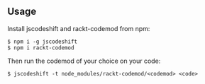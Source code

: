 ## Usage

Install jscodeshift and rackt-codemod from npm:

    $ npm i -g jscodeshift
    $ npm i rackt-codemod

Then run the codemod of your choice on your code:

    $ jscodeshift -t node_modules/rackt-codemod/<codemod> <code>

[npm-badge]: https://img.shields.io/npm/v/rackt-codemod.svg?style=flat-square
[npm]: https://www.npmjs.org/package/rackt-codemod

[discord-badge]: https://img.shields.io/badge/Discord-join%20chat%20%E2%86%92-738bd7.svg?style=flat-square
[discord]: https://discord.gg/0ZcbPKXt5bXdZskn
